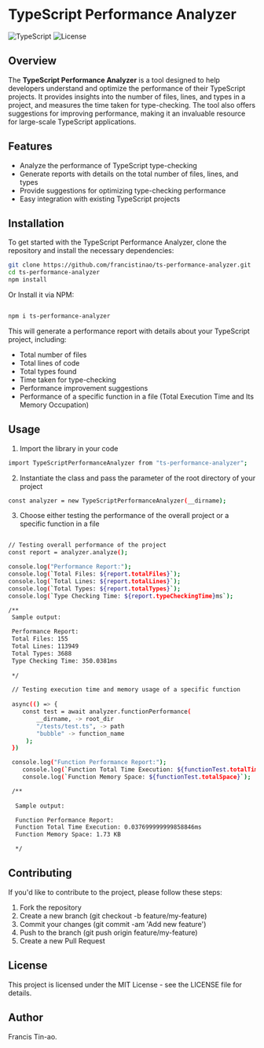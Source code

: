 # TypeScript Performance Analyzer

![TypeScript](https://img.shields.io/badge/TypeScript-4.0+-blue.svg)
![License](https://img.shields.io/badge/license-MIT-green.svg)

## Overview

The **TypeScript Performance Analyzer** is a tool designed to help developers understand and optimize the performance of their TypeScript projects. It provides insights into the number of files, lines, and types in a project, and measures the time taken for type-checking. The tool also offers suggestions for improving performance, making it an invaluable resource for large-scale TypeScript applications.

## Features

- Analyze the performance of TypeScript type-checking
- Generate reports with details on the total number of files, lines, and types
- Provide suggestions for optimizing type-checking performance
- Easy integration with existing TypeScript projects

## Installation

To get started with the TypeScript Performance Analyzer, clone the repository and install the necessary dependencies:

```bash
git clone https://github.com/francistinao/ts-performance-analyzer.git
cd ts-performance-analyzer
npm install
```

Or Install it via NPM:

```bash

npm i ts-performance-analyzer

```

This will generate a performance report with details about your TypeScript project, including:

- Total number of files
- Total lines of code
- Total types found
- Time taken for type-checking
- Performance improvement suggestions
- Performance of a specific function in a file (Total Execution Time and Its Memory Occupation)

## Usage

1. Import the library in your code

```bash
import TypeScriptPerformanceAnalyzer from "ts-performance-analyzer";
```

2. Instantiate the class and pass the parameter of the root directory of your project

```bash
const analyzer = new TypeScriptPerformanceAnalyzer(__dirname);
```

3. Choose either testing the performance of the overall project or a specific function in a file

```bash

// Testing overall performance of the project
const report = analyzer.analyze();

console.log("Performance Report:");
console.log(`Total Files: ${report.totalFiles}`);
console.log(`Total Lines: ${report.totalLines}`);
console.log(`Total Types: ${report.totalTypes}`);
console.log(`Type Checking Time: ${report.typeCheckingTime}ms`);

/**
 Sample output:

 Performance Report:
 Total Files: 155
 Total Lines: 113949
 Total Types: 3688
 Type Checking Time: 350.0381ms
 
 */

 // Testing execution time and memory usage of a specific function
 
 async(() => {
  	const test = await analyzer.functionPerformance(
		__dirname, -> root_dir
		"/tests/test.ts", -> path
		"bubble" -> function_name
	 );
 })

 console.log("Function Performance Report:");
	console.log(`Function Total Time Execution: ${functionTest.totalTime}ms`);
	console.log(`Function Memory Space: ${functionTest.totalSpace}`);

 /**
 
  Sample output:

  Function Performance Report:
  Function Total Time Execution: 0.037699999999858846ms
  Function Memory Space: 1.73 KB

  */

```

## Contributing 

If you'd like to contribute to the project, please follow these steps:

1. Fork the repository
2. Create a new branch (git checkout -b feature/my-feature)
3. Commit your changes (git commit -am 'Add new feature')
4. Push to the branch (git push origin feature/my-feature)
5. Create a new Pull Request

## License

This project is licensed under the MIT License - see the LICENSE file for details.

## Author
Francis Tin-ao.

